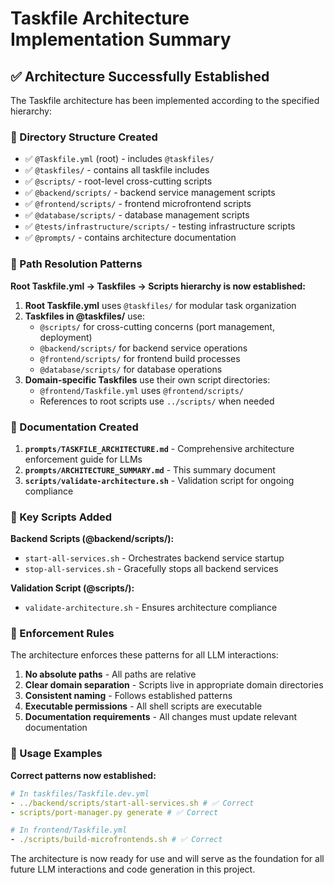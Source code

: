 # Taskfile Architecture Implementation Summary

## ✅ Architecture Successfully Established

The Taskfile architecture has been implemented according to the specified hierarchy:

### 📁 Directory Structure Created

- ✅ `@Taskfile.yml` (root) - includes `@taskfiles/`
- ✅ `@taskfiles/` - contains all taskfile includes
- ✅ `@scripts/` - root-level cross-cutting scripts
- ✅ `@backend/scripts/` - backend service management scripts
- ✅ `@frontend/scripts/` - frontend microfrontend scripts
- ✅ `@database/scripts/` - database management scripts
- ✅ `@tests/infrastructure/scripts/` - testing infrastructure scripts
- ✅ `@prompts/` - contains architecture documentation

### 🔗 Path Resolution Patterns

**Root Taskfile.yml → Taskfiles → Scripts hierarchy is now established:**

1. **Root Taskfile.yml** uses `@taskfiles/` for modular task organization
2. **Taskfiles in @taskfiles/** use:
   - `@scripts/` for cross-cutting concerns (port management, deployment)
   - `@backend/scripts/` for backend service operations
   - `@frontend/scripts/` for frontend build processes
   - `@database/scripts/` for database operations
3. **Domain-specific Taskfiles** use their own script directories:
   - `@frontend/Taskfile.yml` uses `@frontend/scripts/`
   - References to root scripts use `../scripts/` when needed

### 📝 Documentation Created

1. **`prompts/TASKFILE_ARCHITECTURE.md`** - Comprehensive architecture enforcement guide for LLMs
2. **`prompts/ARCHITECTURE_SUMMARY.md`** - This summary document
3. **`scripts/validate-architecture.sh`** - Validation script for ongoing compliance

### 🎯 Key Scripts Added

**Backend Scripts (@backend/scripts/):**

- `start-all-services.sh` - Orchestrates backend service startup
- `stop-all-services.sh` - Gracefully stops all backend services

**Validation Script (@scripts/):**

- `validate-architecture.sh` - Ensures architecture compliance

### 🔐 Enforcement Rules

The architecture enforces these patterns for all LLM interactions:

1. **No absolute paths** - All paths are relative
2. **Clear domain separation** - Scripts live in appropriate domain directories
3. **Consistent naming** - Follows established patterns
4. **Executable permissions** - All shell scripts are executable
5. **Documentation requirements** - All changes must update relevant documentation

### 🚀 Usage Examples

**Correct patterns now established:**

```yaml
# In taskfiles/Taskfile.dev.yml
- ../backend/scripts/start-all-services.sh # ✅ Correct
- scripts/port-manager.py generate # ✅ Correct

# In frontend/Taskfile.yml
- ./scripts/build-microfrontends.sh # ✅ Correct
```

The architecture is now ready for use and will serve as the foundation for all future LLM interactions and code generation in this project.
